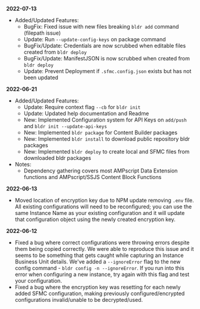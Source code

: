 **2022-07-13**

- Added/Updated Features:
  - BugFix: Fixed issue with new files breaking `bldr add` command (filepath issue)
  - Update: Run `--update-config-keys` on package command
  - BugFix/Update: Credentials are now scrubbed when editable files created from `bldr deploy`
  - BugFix/Update: ManifestJSON is now scrubbed when created from `bldr deploy`
  - Update: Prevent Deployment if `.sfmc.config.json` exists but has not been updated

**2022-06-21**

- Added/Updated Features:
  - Update: Require context flag `--cb` for `bldr init`
  - Update: Updated help documentation and Readme
  - New: Implemented Configuration system for API Keys on `add/push` and `bldr init --update-api-keys`
  - New: Implemented `bldr package` for Content Builder packages
  - New: Implemented `bldr install` to download public repository bldr packages
  - New: Implemented `bldr deploy` to create local and SFMC files from downloaded bldr packages
- Notes:
  - Dependency gathering covers most AMPscript Data Extension functions and AMPscript/SSJS Content Block Functions

**2022-06-13**

- Moved location of encryption key due to NPM update removing `.env` file. All existing configurations will need to be reconfigured; you can use the same Instance Name as your existing configuration and it will update that configuration object using the newly created encryption key.

**2022-06-12**

- Fixed a bug where correct configurations were throwing errors despite them being copied correctly. We were able to reproduce this issue and it seems to be something that gets caught while capturing an Instance Business Unit details. We've added a `--ignoreError` flag to the new config command - `bldr config -n --ignoreError`. If you run into this error when configuring a new instance, try again with this flag and test your configuration.
- Fixed a bug where the encryption key was resetting for each newly added SFMC configuration, making previously configured/encrypted configurations invalid/unable to be decrypted/used.
